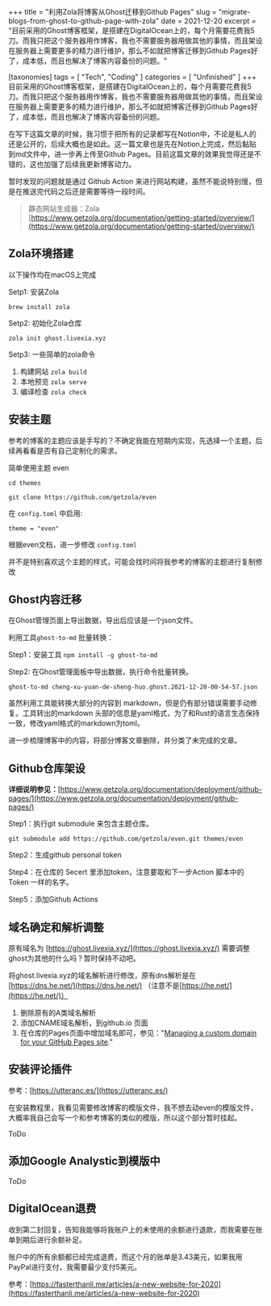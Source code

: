 +++
title = "利用Zola将博客从Ghost迁移到Github Pages"
slug = "migrate-blogs-from-ghost-to-github-page-with-zola"
date = 2021-12-20
excerpt = "目前采用的Ghost博客框架，是搭建在DigitalOcean上的，每个月需要花费我5刀。而我只把这个服务器用作博客，我也不需要服务器用做其他的事情，而且架设在服务器上需要更多的精力进行维护，那么不如就把博客迁移到Github Pages好了，成本低，而且也解决了博客内容备份的问题。"

[taxonomies]
tags = [ "Tech", "Coding" ]
categories = [ "Unfinished" ]
+++
目前采用的Ghost博客框架，是搭建在DigitalOcean上的，每个月需要花费我5刀。而我只把这个服务器用作博客，我也不需要服务器用做其他的事情，而且架设在服务器上需要更多的精力进行维护，那么不如就把博客迁移到Github Pages好了，成本低，而且也解决了博客内容备份的问题。

在写下这篇文章的时候，我习惯于把所有的记录都写在Notion中，不论是私人的还是公开的，后续大概也是如此。这一篇文章也是先在Notion上完成，然后黏贴到md文件中，进一步再上传至Github Pages。目前这篇文章的效果我觉得还是不错的，这也加强了后续我更新博客动力。

暂时发现的问题就是通过 Github Action 来进行网站构建，虽然不能说特别慢，但是在推送完代码之后还是需要等待一段时间。

> 静态网站生成器：Zola [https://www.getzola.org/documentation/getting-started/overview/](https://www.getzola.org/documentation/getting-started/overview/)
> 

## Zola环境搭建

以下操作均在macOS上完成

Setp1: 安装Zola 

`brew install zola`

Setp2: 初始化Zola仓库 

`zola init ghost.livexia.xyz`

Setp3: 一些简单的zola命令

1. 构建网站  `zola build`
2. 本地预览 `zola serve`
3. 编译检查 `zola check`

## 安装主题

参考的博客的主题应该是手写的？不确定我能在短期内实现，先选择一个主题，后续再看看是否有自己定制化的需求。

简单使用主题 even

`cd themes`

`git clone https://github.com/getzola/even`

在 `config.toml` 中启用:

`theme = "even"`

根据even文档，进一步修改 `config.toml`

并不是特别喜欢这个主题的样式，可能会找时间将我参考的博客的主题进行复制修改

## **Ghost内容迁移**

在Ghost管理页面上导出数据，导出后应该是一个json文件。

利用工具`ghost-to-md` 批量转换：

Step1：安装工具 `npm install -g ghost-to-md`

Step2: 在Ghost管理面板中导出数据，执行命令批量转换。

`ghost-to-md cheng-xu-yuan-de-sheng-huo.ghost.2021-12-20-00-54-57.json`

虽然利用工具能转换大部分的内容到 markdown，但是仍有部分错误需要手动修复。工具转出的markdown 头部的信息是yaml格式，为了和Rust的语言生态保持一致，修改yaml格式的markdown为toml。

进一步梳理博客中的内容，将部分博客文章删除，并分类了未完成的文章。

## **Github仓库架设**

**详细说明参见：**[https://www.getzola.org/documentation/deployment/github-pages/](https://www.getzola.org/documentation/deployment/github-pages/)

Step1：执行git submodule 来包含主题仓库。

`git submodule add https://github.com/getzola/even.git themes/even`

Step2：生成github personal token

Step4：在仓库的 Secert 里添加token，注意要取和下一步Action 脚本中的 Token 一样的名字。

Step5：添加Github Actions

## **域名确定和解析调整**

原有域名为 [https://ghost.livexia.xyz/](https://ghost.livexia.xyz/) 需要调整ghost为其他的什么吗？暂时保持不动吧。

将ghost.livexia.xyz的域名解析进行修改，原有dns解析是在 [https://dns.he.net/](https://dns.he.net/) （注意不是[https://he.net/](https://he.net/)）

1. 删除原有的A类域名解析
2. 添加CNAME域名解析，到github.io 页面
3. 在仓库的Pages页面中增加域名即可，参见："[Managing a custom domain for your GitHub Pages site](https://docs.github.com/en/articles/managing-a-custom-domain-for-your-github-pages-site#configuring-a-subdomain)."

## **安装评论插件**

参考：[https://utteranc.es/](https://utteranc.es/)

在安装教程里，我看见需要修改博客的模版文件，我不想去动even的模版文件，大概率我自己会写一个和参考博客的类似的模版，所以这个部分暂时挂起。

ToDo

## 添加Google Analystic到模版中

ToDo

## **DigitalOcean退费**

收到第二封回复，告知我能够将我账户上的未使用的余额进行退款，而我需要在账单到期后进行余额补足。

账户中的所有余额都已经完成退费，而这个月的账单是3.43美元，如果我用PayPal进行支付，我需要最少支付5美元。

参考：[https://fasterthanli.me/articles/a-new-website-for-2020](https://fasterthanli.me/articles/a-new-website-for-2020)